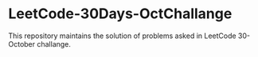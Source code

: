 # LeetCode-30Days-OctChallange
This repository maintains the solution of problems asked in LeetCode 30-October challange.
